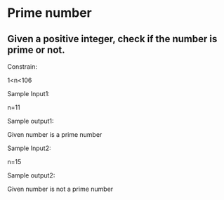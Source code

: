 # Prime number 
## Given a positive integer, check if the number is prime or not.



Constrain:

1<n<106



Sample Input1:

n=11

Sample output1:

Given number is a prime number



Sample Input2:

n=15

Sample output2:

Given number is not a prime number

